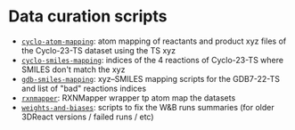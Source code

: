 # Data curation scripts

* [`cyclo-atom-mapping`](cyclo-atom-mapping): atom mapping of reactants and product xyz files of the Cyclo-23-TS dataset using the TS xyz 
* [`cyclo-smiles-mapping`](cyclo-smiles-mapping): indices of the 4 reactions of Cyclo-23-TS where SMILES don't match the xyz
* [`gdb-smiles-mapping`](gdb-smiles-mapping): xyz–SMILES mapping scripts for the GDB7-22-TS and list of "bad" reactions indices 
* [`rxnmapper`](rxnmapper): RXNMapper wrapper tp atom map the datasets
* [`weights-and-biases`](weights-and-biases): scripts to fix the W&B runs summaries (for older 3DReact versions / failed runs / etc)  

